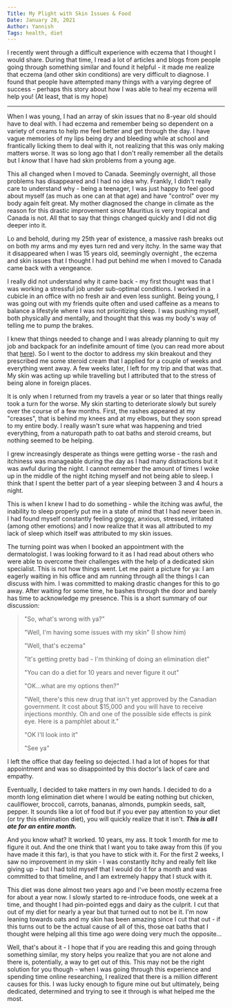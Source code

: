 ```yaml
---
Title: My Plight with Skin Issues & Food
Date: January 28, 2021
Author: Yannish
Tags: health, diet
---
```


I recently went through a difficult experience with eczema that I thought I would share. During that time, I read a lot of articles and blogs from people going through something similar and found it helpful - it made me realize that eczema (and other skin conditions) are very difficult to diagnose. I found that people have attempted many things with a varying degree of success - perhaps this story about how I was able to heal my eczema will help you! (At least, that is my hope)

---

When I was young, I had an array of skin issues that no 8-year old should have to deal with. I had eczema and remember being so dependent on a variety of creams to help me feel better and get through the day. I have vague memories of my lips being dry and bleeding while at school and frantically licking them to deal with it, not realizing that this was only making matters worse. It was so long ago that I don't really remember all the details but I _know_ that I have had skin problems from a young age.

This all changed when I moved to Canada. Seemingly overnight, all those problems has disappeared and I had no idea why. Frankly, I didn't really care to understand why - being a teenager, I was just happy to feel good about myself (as much as one can at that age) and have "control" over my body again felt great. My mother diagnosed the change in climate as the reason for this drastic improvement since Mauritius is very tropical and Canada is not. All that to say that things changed quickly and I did not dig deeper into it.

Lo and behold, during my 25th year of existence, a massive rash breaks out on both my arms and my eyes turn red and very itchy. In the same way that it disappeared when I was 15 years old, seemingly overnight , the eczema and skin issues that I thought I had put behind me when I moved to Canada came back with a vengeance. 

I really did not understand why it came back - my first thought was that I was working a stressful job under sub-optimal conditions. I worked in a cubicle in an office with no fresh air and even less sunlight. Being young, I was going out with my friends quite often and used caffeine as a means to balance a lifestyle where I was not prioritizing sleep. I was pushing myself, both physically and mentally, and thought that this was my body's way of telling me to pump the brakes. 

I knew that things needed to change and I was already planning to quit my job and backpack for an indefinite amount of time (you can read more about that [here](./my-backpacking-adventure-part-i.html)). So I went to the doctor to address my skin breakout and they prescribed me some steroid cream that I applied for a couple of weeks and everything went away. A few weeks later, I left for my trip and that was that. My skin was acting up while travelling but I attributed that to the stress of being alone in foreign places. 

It is only when I returned from my travels a year or so later that things really took a turn for the worse. My skin starting to deteriorate slowly but surely over the course of a few months. First, the rashes appeared at my "creases", that is behind my knees and at my elbows, but they soon spread to my entire body. I really wasn't sure what was happening and tried everything, from a naturopath path to oat baths and steroid creams, but nothing seemed to be helping.

I grew increasingly desperate as things were getting worse - the rash and itchiness was manageable during the day as I had many distractions but it was awful during the night. I cannot remember the amount of times I woke up in the middle of the night itching myself and not being able to sleep. I think that I spent the better part of a year sleeping between 3 and 4 hours a night.

This is when I knew I had to do something - while the itching was awful, the inability to sleep properly put me in a state of mind that I had never been in. I had found myself constantly feeling groggy, anxious, stressed, irritated (among other emotions) and I now realize that it was all attributed to my lack of sleep which itself was attributed to my skin issues. 

The turning point was when I booked an appointment with the dermatologist. I was looking forward to it as I had read about others who were able to overcome their challenges with the help of a dedicated skin specialist. This is not how things went. Let me paint a picture for ya: I am eagerly waiting in his office and am running through all the things I can discuss with him. I was committed to making drastic changes for this to go away. After waiting for some time, he bashes through the door and barely has time to acknowledge my presence. This is a short summary of our discussion:

> "So, what's wrong with ya?" 
>
> "Well, I'm having some issues with my skin" (I show him)
>
> "Well, that's eczema" 
>
> "It's getting pretty bad - I'm thinking of doing an elimination diet"
>
> "You can do a diet for 10 years and never figure it out"
>
> "OK...what are my options then?"
>
> "Well, there's this new drug that isn't yet approved by the Canadian government. It cost about $15,000 and you will have to receive injections monthly. Oh and one of the possible side effects is pink eye. Here is a pamphlet about it."
>
> "OK I'll look into it"
>
> "See ya"

I left the office that day feeling so dejected. I had a lot of hopes for that appointment and was so disappointed by this doctor's lack of care and empathy.

Eventually, I decided to take matters in my own hands. I decided to do a month long elimination diet where I would be eating nothing but chicken, cauliflower, broccoli, carrots, bananas, almonds, pumpkin seeds, salt, pepper. It sounds like a lot of food but if you ever pay attention to your diet (or try this elimination diet), you will quickly realize that it isn't. ***This is all I ate for an entire month.***

And you know what? It worked. 10 years, my ass. It took 1 month for me to figure it out. And the one think that I want you to take away from this (if you have made it this far), is that you have to stick with it. For the first 2 weeks, I saw no improvement in my skin - I was constantly itchy and really felt like giving up - but I had told myself that I would do it for a month and was committed to that timeline, and I am extremely happy that I stuck with it.

This diet was done almost two years ago and I've been mostly eczema free for about a year now. I slowly started to re-introduce foods, one week at a time, and thought I had pin-pointed eggs and dairy as the culprit. I cut that out of my diet for nearly a year but that turned out to not be it. I'm now leaning towards oats and my skin has been amazing since I cut that out - if this turns out to be the actual cause of all of this, those oat baths that I thought were helping all this time ago were doing very much the opposite...

Well, that's about it - I hope that if you are reading this and going through something similar, my story helps you realize that you are not alone and there is, potentially, a way to get out of this. This may not be the right solution for you though - when I was going through this experience and spending time online researching, I realized that there is a million different causes for this. I was lucky enough to figure mine out but ultimately, being dedicated, determined and trying to see it through is what helped me the most.